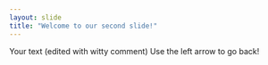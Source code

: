 ```yaml
---
layout: slide
title: "Welcome to our second slide!"
---
```

Your text (edited with witty comment)
Use the left arrow to go back!
